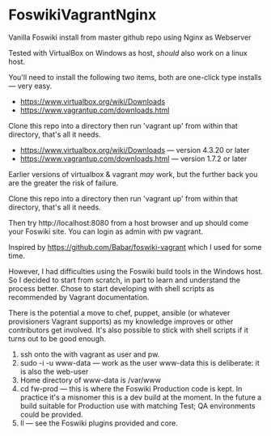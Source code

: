 # FoswikiVagrantNginx
Vanilla Foswiki install from master github repo using Nginx as Webserver

Tested with VirtualBox on Windows as host, *should* also work on a linux host.

You'll need to install the following two items, both are one-click type installs &mdash; very easy.
   * https://www.virtualbox.org/wiki/Downloads
   * https://www.vagrantup.com/downloads.html

Clone this repo into a directory then run 'vagrant up' from within that directory, that's all it needs.
   * https://www.virtualbox.org/wiki/Downloads &mdash; version 4.3.20 or later
   * https://www.vagrantup.com/downloads.html &mdash; version 1.7.2 or later

Earlier versions of virtualbox & vagrant *may* work, but the further back you are the greater the risk of failure.

Clone this repo into a directory then run 'vagrant up' from within that directory, that's all it needs.

Then try http://localhost:8080 from a host browser and up should come your Foswiki site. You can login as admin with pw vagrant.
  
Inspired by https://github.com/Babar/foswiki-vagrant which I used for some time.

However, I had difficulties using the Foswiki build tools in the Windows host. So I decided to start from scratch, in part to learn and understand the process better. Chose to start developing with shell scripts as recommended by Vagrant documentation.

There is the potential a move to chef, puppet, ansible (or whatever provisioners Vagrant supports) as my knowledge improves or other contributors get involved. It's also possible to stick with shell scripts if it turns out to be good enough.
   1. ssh onto the with vagrant as user and pw.
   2. sudo -i -u www-data    &mdash; work as the user www-data this is deliberate: it is also the web-user
   3. Home directory of www-data is /var/www
   4. cd fw-prod      &mdash; this is where the Foswiki Production code is kept. In practice it's a misnomer this is a dev build at the moment. In the future a build suitable for Production use with matching Test; QA environments could be provided.
   5. ll  &mdash; see the Foswiki plugins provided and core.

